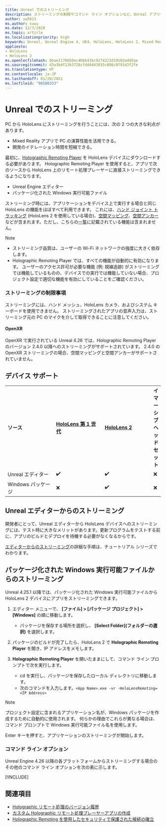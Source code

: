 ```yaml
---
title: Unreal でのストリーミング
description: ストリーミングの制限やコマンド ライン オプションなど、Unreal アプリを HoloLens 2 にストリーム配信する方法について説明します。
author: sw5813
ms.author: suwu
ms.date: 12/7/2020
ms.topic: article
ms.localizationpriority: high
keywords: Unreal, Unreal Engine 4, UE4, HoloLens, HoloLens 2, Mixed Reality, ストリーミング, PC, ホログラフィック アプリのリモート処理, Holographic Remoting Player, ドキュメント, Mixed Reality ヘッドセット, Windows Mixed Reality ヘッドセット, 仮想現実ヘッドセット
appliesto:
- HoloLens
- HoloLens 2
ms.openlocfilehash: bbae1170850ec4bbb41bc9274223d19102adddae
ms.sourcegitcommit: d3a3b4f13b3728cfdd4d43035c806c0791d3f2fe
ms.translationtype: HT
ms.contentlocale: ja-JP
ms.lasthandoff: 01/20/2021
ms.locfileid: "98580333"
---
```

# <a name="streaming-in-unreal"></a>Unreal でのストリーミング

PC から HoloLens にストリーミングを行うことには、次の 2 つの大きな利点があります。 
* Mixed Reality アプリで PC の演算性能を活用できる。 
* 開発のイテレーション時間を短縮できる。 

最初に、[Holographic Remoting Player](../platform-capabilities-and-apis/holographic-remoting-player.md) を HoloLens デバイスにダウンロードする必要があります。 Holographic Remoting Player を使用すると、アプリで次のソースから HoloLens 上のリモート処理プレーヤーに直接ストリーミングできるようになります。

* Unreal Engine エディター
* パッケージ化された Windows 実行可能ファイル 

ストリーミング時には、アプリケーションをデバイス上で実行する場合と同じ HoloLens の機能をほぼすべて利用できます。 これには、[ハンド ジョイント トラッキング](unreal-hand-tracking.md) (HoloLens 2 を使用している場合)、[空間マッピング](unreal-spatial-mapping.md)、[空間アンカー](unreal-spatial-anchors.md)などが含まれます。ただし、こちらの[一覧](../platform-capabilities-and-apis/holographic-remoting-troubleshooting.md)に記載されている機能は含まれません。 

> [!NOTE]
> * ストリーミング品質は、ユーザーの Wi-Fi ネットワークの強度に大きく依存します。
> * Holographic Remoting Player では、すべての機能が自動的に有効になります。 ユーザーのアクセス許可が必要な機能 (例: 視線追跡) がストリーミングでは機能しているものの、デバイスでの実行では機能していない場合、プロジェクト設定で適切な機能を有効にしていることをご確認ください。

### <a name="streaming-limitations"></a>ストリーミングの制限事項

ストリーミングには、ハンド メッシュ、HoloLens カメラ、およびシステム キーボードを使用できません。 ストリーミングされたアプリの音声入力は、ストリーミング元の PC のマイクを介して取得できることに注意してください。

#### <a name="openxr"></a>OpenXR

OpenXR で実行されている Unreal 4.26 では、Holographic Remoting Player のバージョン 2.4.0 以降へのストリーミングがサポートされています。 2\.4.0 の OpenXR ストリーミングの場合、空間マッピングと空間アンカーがサポートされていません。 

## <a name="device-support"></a>デバイス サポート

<table>
    <colgroup>
    <col width="33%" />
    <col width="33%" />
    <col width="33%" />
    </colgroup>
    <tr>
        <td><strong>ソース</strong></td>
        <td><a href="/hololens/hololens1-hardware"><strong>HoloLens 第 1 世代</strong></a></td>
        <td><a href="https://www.microsoft.com/hololens/hardware"><strong>HoloLens 2</strong></a></td>
        <td><strong>イマーシブ ヘッドセット</strong></td>
    </tr>
     <tr>
        <td>Unreal エディター</td>
        <td>✔️</td>
        <td>✔️</td>
        <td>❌</td>
    </tr>
    <tr>
        <td>Windows パッケージ</td>
        <td>❌</td>
        <td>✔️</td>
        <td>❌</td>
    </tr>

</table>

## <a name="streaming-from-the-unreal-editor"></a>Unreal エディターからのストリーミング

開発者にとって、Unreal エディターから HoloLens デバイスへのストリーミングには、テスト時に大きなメリットがあります。更新プログラムをテストする前に、アプリのビルドとデプロイを待機する必要がなくなるからです。

[ エディターからのストリーミング](tutorials/unreal-uxt-ch6.md#device-only-streaming)の詳細な手順は、チュートリアル シリーズでわかります。

## <a name="streaming-from-a-packaged-windows-executable"></a>パッケージ化された Windows 実行可能ファイルからのストリーミング

Unreal 4.25.1 以降では、パッケージ化された Windows 実行可能ファイルから HoloLens 2 デバイスにアプリをストリーミングできます。 

1. エディター メニューで、 **[ファイル] > [パッケージ プロジェクト] > [Windows]** の順に移動します。 
    * パッケージを保存する場所を選択し、 **[Select Folder]\(フォルダーの選択\)** を選択します。

2. パッケージのビルドが完了したら、HoloLens 2 で **Holographic Remoting Player** を開き、IP アドレスをメモします。 
3. **Holographic Remoting Player** を開いたままにして、コマンド ライン プロンプトで次を実行します。 
    * cd を実行し、パッケージを保存したローカル ディレクトリに移動します。
    * 次のコマンドを入力します。`<App Name>.exe -vr -HoloLensRemoting=<IP Address>`

> [!NOTE]
> プロジェクト設定に含まれるアプリケーション名が、Windows パッケージを作成するために自動的に使用されます。 何らかの理由でこれらが異なる場合は、コマンド プロンプトで Windows 実行可能ファイル名を使用します。

Enter キーを押すと、アプリケーションのストリーミングが開始します。

### <a name="command-line-options"></a>コマンド ライン オプション

Unreal Engine 4.26 以降の各プラットフォームからストリーミングする場合のその他のコマンド ライン オプションを次の表に示します。 

[!INCLUDE[](includes/tabs-streaming-args.md)]

## <a name="see-also"></a>関連項目

* [Holographic リモート処理のバージョン履歴](../platform-capabilities-and-apis/holographic-remoting-version-history.md)
* [カスタム Holographic リモート処理プレーヤーアプリの作成](../platform-capabilities-and-apis/holographic-remoting-create-player.md)
* [Holographic Remoting を使用したセキュリティで保護された接続の確立](../platform-capabilities-and-apis/holographic-remoting-secure-connection.md)